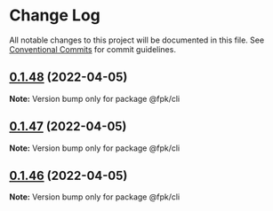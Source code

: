 # Change Log

All notable changes to this project will be documented in this file.
See [Conventional Commits](https://conventionalcommits.org) for commit guidelines.

## [0.1.48](https://github.com/tim-smart/fpk/compare/@fpk/cli@0.1.47...@fpk/cli@0.1.48) (2022-04-05)

**Note:** Version bump only for package @fpk/cli

## [0.1.47](https://github.com/tim-smart/fpk/compare/@fpk/cli@0.1.46...@fpk/cli@0.1.47) (2022-04-05)

**Note:** Version bump only for package @fpk/cli

## [0.1.46](https://github.com/tim-smart/fpk/compare/@fpk/cli@0.1.45...@fpk/cli@0.1.46) (2022-04-05)

**Note:** Version bump only for package @fpk/cli
